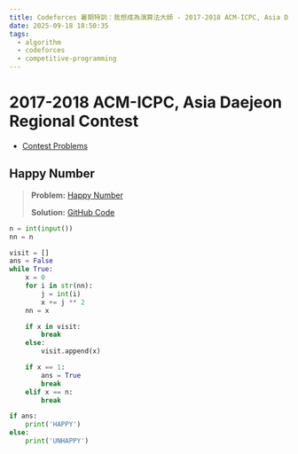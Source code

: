 ```yaml
---
title: Codeforces 暑期特訓：我想成為演算法大師 - 2017-2018 ACM-ICPC, Asia Daejeon Regional Contest - Week 10
date: 2025-09-18 18:50:35
tags:
  - algorithm
  - codeforces
  - competitive-programming
---
```


# 2017-2018 ACM-ICPC, Asia Daejeon Regional Contest

- [Contest Problems](https://codeforces.com/gym/101667)

## Happy Number

> **Problem:** [Happy Number](https://codeforces.com/gym/101667/problem/D)
>
> **Solution:** [GitHub Code](https://github.com/wulukewu/cp-code/blob/main/codeforces/gym/101667/D.py)

```python
n = int(input())
nn = n

visit = []
ans = False
while True:
    x = 0
    for i in str(nn):
        j = int(i)
        x += j ** 2
    nn = x

    if x in visit:
        break
    else:
        visit.append(x)

    if x == 1:
        ans = True
        break
    elif x == n:
        break

if ans:
    print('HAPPY')
else:
    print('UNHAPPY')
```
